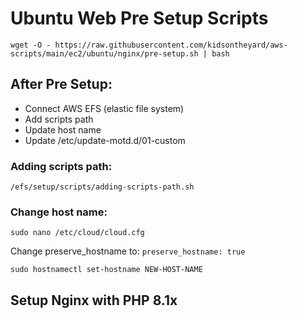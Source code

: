 # Ubuntu Web Pre Setup Scripts

```
wget -O - https://raw.githubusercontent.com/kidsontheyard/aws-scripts/main/ec2/ubuntu/nginx/pre-setup.sh | bash
```

## After Pre Setup:
* Connect AWS EFS (elastic file system)
* Add scripts path
* Update host name
* Update /etc/update-motd.d/01-custom

### Adding scripts path:

```
/efs/setup/scripts/adding-scripts-path.sh
```

### Change host name:

```
sudo nano /etc/cloud/cloud.cfg
```
Change preserve_hostname to: `preserve_hostname: true`

```
sudo hostnamectl set-hostname NEW-HOST-NAME
```

 
## Setup Nginx with PHP 8.1x
